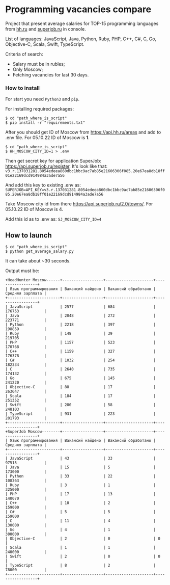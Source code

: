 # Programming vacancies compare

Project that present average salaries for TOP-15 programming languages from [hh.ru](https://hh.ru/) and [superjob.ru](https://www.superjob.ru/) in console.

List of languages: JavaScript, Java, Python, Ruby, PHP, C++, C#, C, Go, Objective-C, Scala, Swift, TypeScript.

Criteria of search:
- Salary must be in rubles;
- Only Moscow;
- Fetching vacancies for last 30 days.


### How to install
For start you need `Python3` and `pip`.

For installing required packages:
```shell
$ cd "path_where_is_script"
$ pip install -r "requirements.txt"
```

After you should get ID of Moscow from https://api.hh.ru/areas and add to .env file.
For 05.10.22 ID of Moscow is **1**.

```shell
$ cd "path_where_is_script"
$ HH_MOSCOW_CITY_ID=1 > .env
```

Then get secret key for application SuperJob: https://api.superjob.ru/register.
It's look like that: `v3.r.137031281.8054edeea860dbc1bbc9ac7ab85e21606306f085.20e67ea8db18ff01e22169dcd914984a3ade7a56`

And add this key to existing .env as:
`SUPERJOB=API_KEY=v3.r.137031281.8054edeea860dbc1bbc9ac7ab85e21606306f085.20e67ea8db18ff01e22169dcd914984a3ade7a56`

Take Moscow city id from there https://api.superjob.ru/2.0/towns/.
For 05.10.22 ID of Moscow is 4.

Add this id as to .env as:
`SJ_MOSCOW_CITY_ID=4`


## How to launch

```shell
$ cd "path_where_is_script"
$ python get_average_salary.py
```

It can take about ~30 seconds.

Output must be:
```shell
+HeadHunter Moscow------+------------------+---------------------+------------------+
| Язык программирования | Вакансий найдено | Вакансий обработано | Средняя зарплата |
+-----------------------+------------------+---------------------+------------------+
| JavaScript            | 2577             | 684                 | 176753           |
| Java                  | 2048             | 272                 | 223771           |
| Python                | 2218             | 397                 | 198859           |
| Ruby                  | 148              | 39                  | 219705           |
| PHP                   | 1157             | 523                 | 170768           |
| C++                   | 1159             | 327                 | 176378           |
| C#                    | 1032             | 254                 | 182334           |
| C                     | 2640             | 735                 | 174132           |
| Go                    | 675              | 145                 | 241220           |
| Objective-C           | 88               | 17                  | 263647           |
| Scala                 | 184              | 17                  | 251352           |
| Swift                 | 280              | 58                  | 248103           |
| TypeScript            | 931              | 223                 | 201793           |
+-----------------------+------------------+---------------------+------------------+
+SuperJob Moscow--------+------------------+---------------------+------------------+
| Язык программирования | Вакансий найдено | Вакансий обработано | Средняя зарплата |
+-----------------------+------------------+---------------------+------------------+
| JavaScript            | 43               | 33                  | 97515            |
| Java                  | 15               | 5                   | 173000           |
| Python                | 33               | 22                  | 108363           |
| Ruby                  | 3                | 1                   | 325000           |
| PHP                   | 17               | 13                  | 140070           |
| C++                   | 10               | 2                   | 159000           |
| C#                    | 5                | 5                   | 159000           |
| C                     | 11               | 4                   | 130000           |
| Go                    | 4                | 1                   | 300000           |
| Objective-C           | 2                | 0                   | 0                |
| Scala                 | 1                | 1                   | 240000           |
| Swift                 | 2                | 0                   | 0                |
| TypeScript            | 8                | 2                   | 78000            |
+-----------------------+------------------+---------------------+------------------+
```


